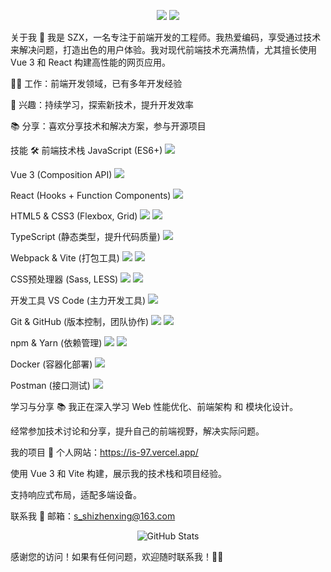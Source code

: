 <p align="center"> <img src="https://img.shields.io/badge/Job-Frontend%20Engineer-blue?style=flat&logo=frontend" /> <img src="https://img.shields.io/badge/Website-https://is--97.vercel.app/-brightgreen?style=flat&logo=vercel" /> </p>
关于我 👋
我是 SZX，一名专注于前端开发的工程师。我热爱编码，享受通过技术来解决问题，打造出色的用户体验。我对现代前端技术充满热情，尤其擅长使用 Vue 3 和 React 构建高性能的网页应用。

👨‍💻 工作：前端开发领域，已有多年开发经验

🚀 兴趣：持续学习，探索新技术，提升开发效率

📚 分享：喜欢分享技术和解决方案，参与开源项目

技能 🛠️
前端技术栈
JavaScript (ES6+) <img src="https://img.shields.io/badge/JavaScript-F7DF1E?style=flat&logo=javascript&logoColor=black" />

Vue 3 (Composition API) <img src="https://img.shields.io/badge/Vue.js-4FC08D?style=flat&logo=vue.js&logoColor=white" />

React (Hooks + Function Components) <img src="https://img.shields.io/badge/React-61DAFB?style=flat&logo=react&logoColor=black" />

HTML5 & CSS3 (Flexbox, Grid) <img src="https://img.shields.io/badge/HTML5-E34F26?style=flat&logo=html5&logoColor=white" /> <img src="https://img.shields.io/badge/CSS3-1572B6?style=flat&logo=css3&logoColor=white" />

TypeScript (静态类型，提升代码质量) <img src="https://img.shields.io/badge/TypeScript-3178C6?style=flat&logo=typescript&logoColor=white" />

Webpack & Vite (打包工具) <img src="https://img.shields.io/badge/Webpack-8DD6F9?style=flat&logo=webpack&logoColor=black" /> <img src="https://img.shields.io/badge/Vite-646CFF?style=flat&logo=vite&logoColor=white" />

CSS预处理器 (Sass, LESS) <img src="https://img.shields.io/badge/Sass-CC6699?style=flat&logo=sass&logoColor=white" /> <img src="https://img.shields.io/badge/LESS-1D365D?style=flat&logo=less&logoColor=white" />

开发工具
VS Code (主力开发工具) <img src="https://img.shields.io/badge/VS%20Code-007ACC?style=flat&logo=visual-studio-code&logoColor=white" />

Git & GitHub (版本控制，团队协作) <img src="https://img.shields.io/badge/Git-F05032?style=flat&logo=git&logoColor=white" /> <img src="https://img.shields.io/badge/GitHub-181717?style=flat&logo=github&logoColor=white" />

npm & Yarn (依赖管理) <img src="https://img.shields.io/badge/npm-CB3837?style=flat&logo=npm&logoColor=white" /> <img src="https://img.shields.io/badge/Yarn-2C8EBB?style=flat&logo=yarn&logoColor=white" />

Docker (容器化部署) <img src="https://img.shields.io/badge/Docker-2496ED?style=flat&logo=docker&logoColor=white" />

Postman (接口测试) <img src="https://img.shields.io/badge/Postman-FF6C37?style=flat&logo=postman&logoColor=white" />

学习与分享 📚
我正在深入学习 Web 性能优化、前端架构 和 模块化设计。

经常参加技术讨论和分享，提升自己的前端视野，解决实际问题。

我的项目 📂
个人网站：https://is-97.vercel.app/

使用 Vue 3 和 Vite 构建，展示我的技术栈和项目经验。

支持响应式布局，适配多端设备。

联系我 📧
邮箱：s_shizhenxing@163.com

<p align="center"> <img src="https://github-readme-stats.vercel.app/api?username=yourusername&show_icons=true&theme=radical" alt="GitHub Stats" /> </p>
感谢您的访问！如果有任何问题，欢迎随时联系我！👨‍💻
